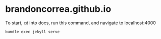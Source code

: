 # brandoncorrea.github.io

To start, `cd` into docs, run this command, and navigate to localhost:4000
```
bundle exec jekyll serve
```
